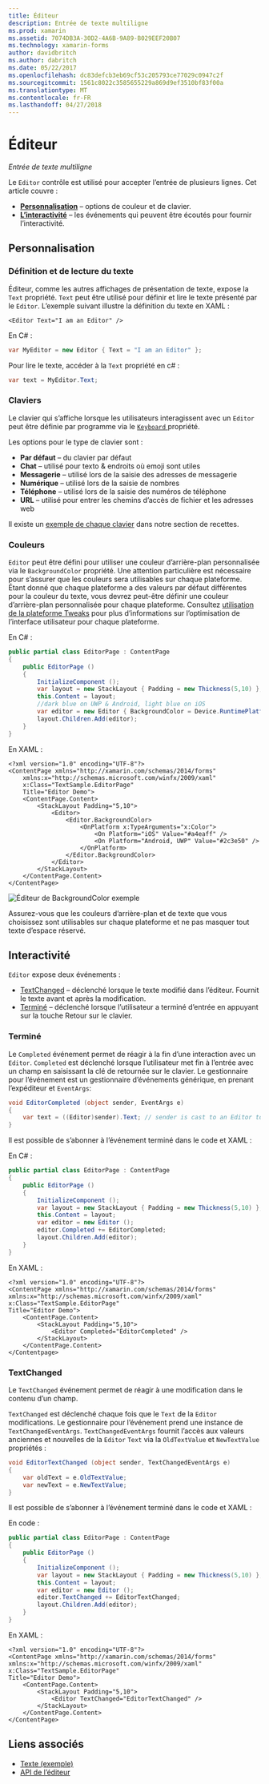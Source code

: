 ```yaml
---
title: Éditeur
description: Entrée de texte multiligne
ms.prod: xamarin
ms.assetid: 7074DB3A-30D2-4A6B-9A89-B029EEF20B07
ms.technology: xamarin-forms
author: davidbritch
ms.author: dabritch
ms.date: 05/22/2017
ms.openlocfilehash: dc83defcb3eb69cf53c205793ce77029c0947c2f
ms.sourcegitcommit: 1561c8022c3585655229a869d9ef3510bf83f00a
ms.translationtype: MT
ms.contentlocale: fr-FR
ms.lasthandoff: 04/27/2018
---
```

# <a name="editor"></a>Éditeur

_Entrée de texte multiligne_

Le `Editor` contrôle est utilisé pour accepter l’entrée de plusieurs lignes. Cet article couvre :

- **[Personnalisation](#Customization)**  &ndash; options de couleur et de clavier.
- **[L’interactivité](#Interactivity)**  &ndash; les événements qui peuvent être écoutés pour fournir l’interactivité.

## <a name="customization"></a>Personnalisation

### <a name="setting-and-reading-text"></a>Définition et de lecture du texte

Éditeur, comme les autres affichages de présentation de texte, expose la `Text` propriété. `Text` peut être utilisé pour définir et lire le texte présenté par le `Editor`. L’exemple suivant illustre la définition du texte en XAML :

```xaml
<Editor Text="I am an Editor" />
```

En C# :

```csharp
var MyEditor = new Editor { Text = "I am an Editor" };
```

Pour lire le texte, accéder à la `Text` propriété en c# :

```csharp
var text = MyEditor.Text;
```

### <a name="keyboards"></a>Claviers

Le clavier qui s’affiche lorsque les utilisateurs interagissent avec un `Editor` peut être définie par programme via le [ ``Keyboard`` ](https://developer.xamarin.com/api/type/Xamarin.Forms.Keyboard/) propriété.

Les options pour le type de clavier sont :

- **Par défaut** &ndash; du clavier par défaut
- **Chat** &ndash; utilisé pour texto & endroits où emoji sont utiles
- **Messagerie** &ndash; utilisé lors de la saisie des adresses de messagerie
- **Numérique** &ndash; utilisé lors de la saisie de nombres
- **Téléphone** &ndash; utilisé lors de la saisie des numéros de téléphone
- **URL** &ndash; utilisé pour entrer les chemins d’accès de fichier et les adresses web

Il existe un [exemple de chaque clavier](https://developer.xamarin.com/recipes/cross-platform/xamarin-forms/choose-keyboard-for-entry/) dans notre section de recettes.

### <a name="colors"></a>Couleurs

`Editor` peut être défini pour utiliser une couleur d’arrière-plan personnalisée via le `BackgroundColor` propriété. Une attention particulière est nécessaire pour s’assurer que les couleurs sera utilisables sur chaque plateforme. Étant donné que chaque plateforme a des valeurs par défaut différentes pour la couleur du texte, vous devrez peut-être définir une couleur d’arrière-plan personnalisée pour chaque plateforme. Consultez [utilisation de la plateforme Tweaks](~/xamarin-forms/platform/device.md) pour plus d’informations sur l’optimisation de l’interface utilisateur pour chaque plateforme.

En C# :

```csharp
public partial class EditorPage : ContentPage
{
    public EditorPage ()
    {
        InitializeComponent ();
        var layout = new StackLayout { Padding = new Thickness(5,10) };
        this.Content = layout;
        //dark blue on UWP & Android, light blue on iOS
        var editor = new Editor { BackgroundColor = Device.RuntimePlatform == Device.iOS ? Color.FromHex("#A4EAFF") : Color.FromHex("#2c3e50") };
        layout.Children.Add(editor);
    }
}
```

En XAML :

```xaml
<?xml version="1.0" encoding="UTF-8"?>
<ContentPage xmlns="http://xamarin.com/schemas/2014/forms"
    xmlns:x="http://schemas.microsoft.com/winfx/2009/xaml"
    x:Class="TextSample.EditorPage"
    Title="Editor Demo">
    <ContentPage.Content>
        <StackLayout Padding="5,10">
            <Editor>
                <Editor.BackgroundColor>
                    <OnPlatform x:TypeArguments="x:Color">
                        <On Platform="iOS" Value="#a4eaff" />
                        <On Platform="Android, UWP" Value="#2c3e50" />
                    </OnPlatform>
                </Editor.BackgroundColor>
            </Editor>
        </StackLayout>
    </ContentPage.Content>
</ContentPage>
```

![](editor-images/textbackgroundcolor.png "Éditeur de BackgroundColor exemple")

Assurez-vous que les couleurs d’arrière-plan et de texte que vous choisissez sont utilisables sur chaque plateforme et ne pas masquer tout texte d’espace réservé.

## <a name="interactivity"></a>Interactivité

`Editor` expose deux événements :

- [TextChanged](http://developer.xamarin.com/api/event/Xamarin.Forms.Editor.TextChanged/) &ndash; déclenché lorsque le texte modifié dans l’éditeur. Fournit le texte avant et après la modification.
- [Terminé](http://developer.xamarin.com/api/event/Xamarin.Forms.Editor.Completed/) &ndash; déclenché lorsque l’utilisateur a terminé d’entrée en appuyant sur la touche Retour sur le clavier.

### <a name="completed"></a>Terminé

Le `Completed` événement permet de réagir à la fin d’une interaction avec un `Editor`. `Completed` est déclenché lorsque l’utilisateur met fin à l’entrée avec un champ en saisissant la clé de retournée sur le clavier. Le gestionnaire pour l’événement est un gestionnaire d’événements générique, en prenant l’expéditeur et `EventArgs`:

```csharp
void EditorCompleted (object sender, EventArgs e)
{
    var text = ((Editor)sender).Text; // sender is cast to an Editor to enable reading the `Text` property of the view.
}
```

Il est possible de s’abonner à l’événement terminé dans le code et XAML :

En C# :

```csharp
public partial class EditorPage : ContentPage
{
    public EditorPage ()
    {
        InitializeComponent ();
        var layout = new StackLayout { Padding = new Thickness(5,10) };
        this.Content = layout;
        var editor = new Editor ();
        editor.Completed += EditorCompleted;
        layout.Children.Add(editor);
    }
}
```

En XAML :

```xaml
<?xml version="1.0" encoding="UTF-8"?>
<ContentPage xmlns="http://xamarin.com/schemas/2014/forms"
xmlns:x="http://schemas.microsoft.com/winfx/2009/xaml"
x:Class="TextSample.EditorPage"
Title="Editor Demo">
    <ContentPage.Content>
        <StackLayout Padding="5,10">
            <Editor Completed="EditorCompleted" />
        </StackLayout>
    </ContentPage.Content>
</Contentpage>
```

### <a name="textchanged"></a>TextChanged

Le `TextChanged` événement permet de réagir à une modification dans le contenu d’un champ.

`TextChanged` est déclenché chaque fois que le `Text` de la `Editor` modifications. Le gestionnaire pour l’événement prend une instance de `TextChangedEventArgs`. `TextChangedEventArgs` fournit l’accès aux valeurs anciennes et nouvelles de la `Editor` `Text` via la `OldTextValue` et `NewTextValue` propriétés :

```csharp
void EditorTextChanged (object sender, TextChangedEventArgs e)
{
    var oldText = e.OldTextValue;
    var newText = e.NewTextValue;
}
```

Il est possible de s’abonner à l’événement terminé dans le code et XAML :

En code :

```csharp
public partial class EditorPage : ContentPage
{
    public EditorPage ()
    {
        InitializeComponent ();
        var layout = new StackLayout { Padding = new Thickness(5,10) };
        this.Content = layout;
        var editor = new Editor ();
        editor.TextChanged += EditorTextChanged;
        layout.Children.Add(editor);
    }
}
```

En XAML :

```xaml
<?xml version="1.0" encoding="UTF-8"?>
<ContentPage xmlns="http://xamarin.com/schemas/2014/forms"
xmlns:x="http://schemas.microsoft.com/winfx/2009/xaml"
x:Class="TextSample.EditorPage"
Title="Editor Demo">
    <ContentPage.Content>
        <StackLayout Padding="5,10">
            <Editor TextChanged="EditorTextChanged" />
        </StackLayout>
    </ContentPage.Content>
</ContentPage>
```


## <a name="related-links"></a>Liens associés

- [Texte (exemple)](https://developer.xamarin.com/samples/xamarin-forms/UserInterface/Text)
- [API de l’éditeur](https://developer.xamarin.com/api/type/Xamarin.Forms.Editor/)
